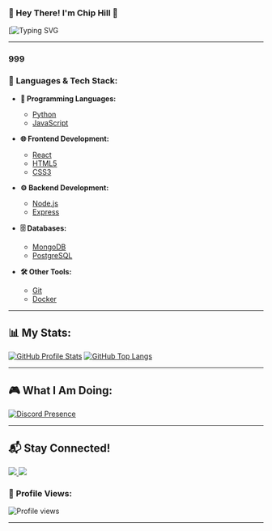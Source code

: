 ### 🌟 Hey There! I'm **Chip Hill** 🌟

[![Typing SVG](https://media1.giphy.com/media/YmQSkHTNxKS5A9aJYL/200w.gif?cid=82a1493bzeqpvcepd5zmaymw0j6n3skjno7zaixa9coq6lqa&ep=v1_gifs_related&rid=200w.gif&ct=g)

---
### 999

### 🚀 **Languages & Tech Stack:**

- **🔧 Programming Languages:**
  - [Python](https://www.python.org/)
  - [JavaScript](https://developer.mozilla.org/en-US/docs/Web/JavaScript)
  
- **🌐 Frontend Development:**
  - [React](https://reactjs.org/)
  - [HTML5](https://www.w3schools.com/html/)
  - [CSS3](https://www.w3schools.com/css/)

- **⚙️ Backend Development:**
  - [Node.js](https://nodejs.org/)
  - [Express](https://expressjs.com/)

- **🗄️ Databases:**
  - [MongoDB](https://www.mongodb.com/)
  - [PostgreSQL](https://www.postgresql.org/)

- **🛠️ Other Tools:**
  - [Git](https://git-scm.com/)
  - [Docker](https://www.docker.com/)

---

## 📊 **My Stats:**

[![GitHub Profile Stats](https://github-readme-stats.vercel.app/api?username=ChipLitFire&show_icons=true&theme=dracula&locale=en)](https://github.com/ChipLitFire)
[![GitHub Top Langs](https://github-readme-stats.vercel.app/api/top-langs?username=ChipLitFire&show_icons=true&theme=dracula&locale=en&layout=compact)](https://github.com/ChipLitFire)

---

## 🎮 **What I Am Doing:**

[![Discord Presence](https://lanyard.cnrad.dev/api/1327514116771938324)](https://discord.com/users/1327514116771938324)

---

## 📬 **Stay Connected!**

<a href="chiplitfire.github.io" target="_blank">
  <img src="https://img.shields.io/badge/YouTube-FF0000?logo=youtube&style=social">
</a>
<a href="chiplitfire.github.io" target="_blank">
  <img src="https://img.shields.io/badge/Discord-7289DA?logo=discord&style=social">
</a>

### 🥇 **Profile Views:**

<img src="https://komarev.com/ghpvc/?username=ChipLitFire&label=Views&color=0e75b6&style=flat" alt="Profile views">

---



